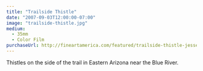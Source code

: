 ```yaml
---
title: "Trailside Thistle"
date: "2007-09-03T12:00:00-07:00"
image: "trailside-thistle.jpg"
medium:
  - 35mm
  - Color Film
purchaseUrl: http://fineartamerica.com/featured/trailside-thistle-jesse-allen.html
---
```


Thistles on the side of the trail in Eastern Arizona near the Blue River.
